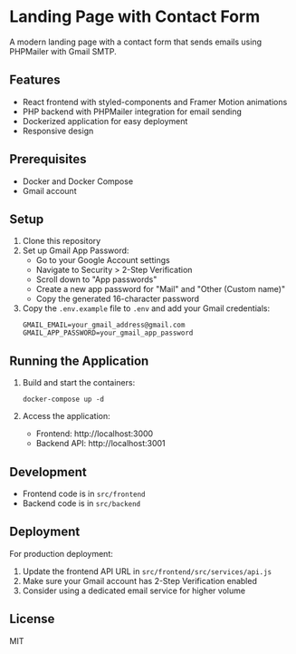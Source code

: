 # Landing Page with Contact Form

A modern landing page with a contact form that sends emails using PHPMailer with Gmail SMTP.

## Features

- React frontend with styled-components and Framer Motion animations
- PHP backend with PHPMailer integration for email sending
- Dockerized application for easy deployment
- Responsive design

## Prerequisites

- Docker and Docker Compose
- Gmail account

## Setup

1. Clone this repository
2. Set up Gmail App Password:
   - Go to your Google Account settings
   - Navigate to Security > 2-Step Verification
   - Scroll down to "App passwords"
   - Create a new app password for "Mail" and "Other (Custom name)"
   - Copy the generated 16-character password
3. Copy the `.env.example` file to `.env` and add your Gmail credentials:
   ```
   GMAIL_EMAIL=your_gmail_address@gmail.com
   GMAIL_APP_PASSWORD=your_gmail_app_password
   ```

## Running the Application

1. Build and start the containers:
   ```
   docker-compose up -d
   ```

2. Access the application:
   - Frontend: http://localhost:3000
   - Backend API: http://localhost:3001

## Development

- Frontend code is in `src/frontend`
- Backend code is in `src/backend`

## Deployment

For production deployment:

1. Update the frontend API URL in `src/frontend/src/services/api.js`
2. Make sure your Gmail account has 2-Step Verification enabled
3. Consider using a dedicated email service for higher volume

## License

MIT 